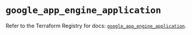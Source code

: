 # `google_app_engine_application`

Refer to the Terraform Registry for docs: [`google_app_engine_application`](https://registry.terraform.io/providers/hashicorp/google/4.85.0/docs/resources/app_engine_application).
